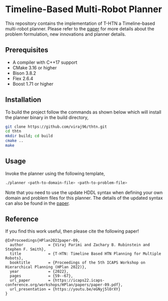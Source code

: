 # Timeline-Based Multi-Robot Planner

This repository contains the implementation of T-HTN a Timeline-based multi-robot planner. Please refer to the [paper](https://icaps22.icaps-conference.org/workshops/HPlan/papers/paper-09.pdf) for more details about the problem formulation, new innovations and planner details.

## Prerequisites

* A compiler with C++17 support
* CMake 3.16 or higher
* Bison 3.8.2
* Flex 2.6.4
* Boost 1.71 or higher

## Installation

To build the project follow the commands as shown below which will install the planner binary in the build directory,

```sh
git clone https://github.com/viraj96/thtn.git
cd thtn
mkdir build; cd build
cmake ..
make
```

## Usage

Invoke the planner using the following template,

```sh
./planner <path-to-domain-file> <path-to-problem-file>
```

Note that you need to use the update HDDL syntax when defining your own domain and problem files for this planner. The details of the updated syntax can also be found in the [paper](https://icaps22.icaps-conference.org/workshops/HPlan/papers/paper-09.pdf). 

## Reference

If you find this work useful, then please cite the following paper!

```
@InProceedings{HPlan2022paper-09,
  author           = {Viraj Parimi and Zachary B. Rubinstein and Stephen F. Smith},
  title            = {T-HTN: Timeline Based HTN Planning for Multiple Robots},
  booktitle        = {Proceedings of the 5th ICAPS Workshop on Hierarchical Planning (HPlan 2022)},
  year             = {2022},
  pages            = {59--67},
  url_paper        = {https://icaps22.icaps-conference.org/workshops/HPlan/papers/paper-09.pdf},
  url_presentation = {https://youtu.be/eGNyj5lOrXY}
}
```
